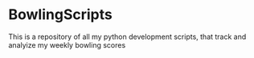 # BowlingScripts
This is a repository of all my python development scripts, that track and analyize my weekly bowling scores
